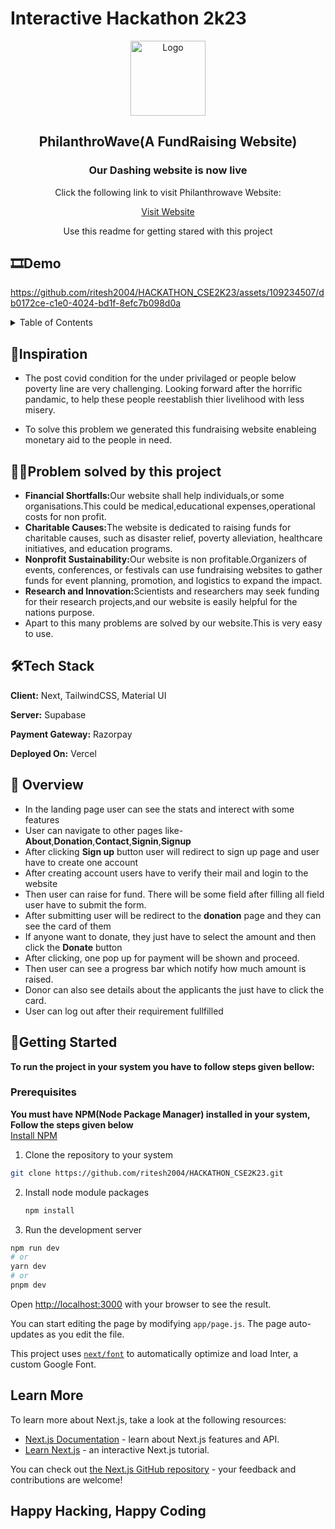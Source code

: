 # Interactive Hackathon 2k23
<div align="center">
  <img src="https://github.com/ritesh2004/HACKATHON_CSE2K23/assets/109234507/526ac086-5597-4cdb-8bea-081a7ec34d95" alt="Logo" width="120" height="120"/>
  <h2>PhilanthroWave(A FundRaising Website)</h2>
  <h3>Our Dashing website is now live</h3>
  <p>Click the following link to visit Philanthrowave Website:</p>
    <a href="https://hackathon-cse-2-k23-git-main-ritesh2004.vercel.app/">Visit Website</a>
  <p align="center">
    Use this readme for getting stared with this project
  </p>
</div>







## 🎞️Demo

https://github.com/ritesh2004/HACKATHON_CSE2K23/assets/109234507/db0172ce-c1e0-4024-bd1f-8efc7b098d0a
<details>
  <summary>Table of Contents</summary>
  <ol>
    <li>
      <a href="#about-the-project">About The Project</a>
    </li>
    <li>
      <a href="#inspiration">Inspiration</a>
      <li><a href="#tech-stack">Tech Stack</a></li>
      <ul>
        <li><a href="#prerequisites">Prerequisites</a></li>
        <li><a href="#installation">Installation</a></li>
      </ul>
    </li>
    <li><a href="#roadmap">Roadmap</a></li>
    <li><a href="#overview">Overview</a></li>
    <li><a href="#problem-solving">Problem Solving</a></li>
    <li><a href="#contact">Contact</a></li>
    <li><a href="#learn-more">Learn More</a></li>
  </ol>
</details>

## 🚀Inspiration



- The post covid condition for the under privilaged or people below poverty line are very challenging. Looking forward after the horrific pandamic, to help these people reestablish thier livelihood with less misery.

- To solve this problem we generated this fundraising website enableing monetary aid to the people in need.



## 👨‍💻Problem solved by this project
- <b>Financial Shortfalls:</b>Our website shall help individuals,or some organisations.This could be medical,educational expenses,operational costs for non profit.
- <b>Charitable Causes:</b>The website is dedicated to raising funds for charitable causes, such as disaster relief, poverty alleviation, healthcare initiatives, and education programs.
- <b>Nonprofit Sustainability:</b>Our website is non profitable.Organizers of events, conferences, or festivals can use fundraising websites to gather funds for event planning, promotion, and logistics to expand the impact.
- <b>Research and Innovation:</b>Scientists and researchers may seek funding for their research projects,and our website is easily helpful for the nations purpose.
- Apart to this many problems are solved by our website.This is very easy to use.

## 🛠️Tech Stack

**Client:** Next, TailwindCSS, Material UI

**Server:** Supabase

**Payment Gateway:** Razorpay

**Deployed On:** Vercel


## 🙌 Overview

- In the landing page user can see the stats and interect with some features
- User can navigate to other pages like- **About**,**Donation**,**Contact**,**Signin**,**Signup**
- After clicking **Sign up** button user will redirect to sign up page and user have to create one account
- After creating account users have to verify their mail and login to the website
- Then user can raise for fund. There will be some field after filling all field user have to submit the form.
- After submitting user will be redirect to the **donation** page and they can see the card of them
- If anyone want to donate, they just have to select the amount and then click the **Donate** button
- After clicking, one pop up for payment will be shown and proceed.
- Then user can see a progress bar which notify how much amount is raised.
- Donor can also see details about the applicants the just have to click the card.
- User can log out after their requirement fullfilled


## 🧭Getting Started
<b>To run the project in your system you have to follow steps given bellow:</b>
<br/>
### Prerequisites
<b>You must have NPM(Node Package Manager) installed in your system, Follow the steps given below</b>
<br/>
[Install NPM](https://phoenixnap.com/kb/install-node-js-npm-on-windows)
<br/>
1. Clone the repository to your system
  ```sh
  git clone https://github.com/ritesh2004/HACKATHON_CSE2K23.git
  ```
2. Install node module packages
   ```sh
   npm install
   ```
3. Run the development server
  ```sh
  npm run dev
  # or
  yarn dev
  # or
  pnpm dev
  ```
Open [http://localhost:3000](http://localhost:3000) with your browser to see the result.

You can start editing the page by modifying `app/page.js`. The page auto-updates as you edit the file.

This project uses [`next/font`](https://nextjs.org/docs/basic-features/font-optimization) to automatically optimize and load Inter, a custom Google Font.

## Learn More

To learn more about Next.js, take a look at the following resources:

- [Next.js Documentation](https://nextjs.org/docs) - learn about Next.js features and API.
- [Learn Next.js](https://nextjs.org/learn) - an interactive Next.js tutorial.

You can check out [the Next.js GitHub repository](https://github.com/vercel/next.js/) - your feedback and contributions are welcome!

## Happy Hacking, Happy Coding
